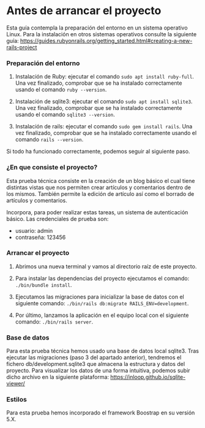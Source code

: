 # Antes de arrancar el proyecto

Esta guía contempla la preparación del entorno en un sistema operativo Linux. Para la instalación en otros sistemas operativos consulte la siguiente guía: https://guides.rubyonrails.org/getting_started.html#creating-a-new-rails-project

### Preparación del entorno

1. Instalación de Ruby: ejecutar el comando `sudo apt install ruby-full`. Una vez finalizado, comprobar que se ha instalado correctamente usando el comando `ruby --version`.

2. Instalación de sqlite3: ejecutar el comando `sudo apt install sqlite3`. Una vez finalizado, comprobar que se ha instalado correctamente usando el comando `sqlite3 --version`.

3. Instalación de rails: ejecutar el comando `sudo gem install rails`. Una vez finalizado, comprobar que se ha instalado correctamente usando el comando `rails --version`.

Si todo ha funcionado correctamente, podemos seguir al siguiente paso.

### ¿En que consiste el proyecto?

Esta prueba técnica consiste en la creación de un blog básico el cual tiene distintas vistas que nos permiten crear artículos y comentarios dentro de los mismos. También permite la edición de artículo así como el borrado de artículos y comentarios.

Incorpora, para poder realizar estas tareas, un sistema de autenticación básico. Las credenciales de prueba son: 

* usuario: admin
* contraseña: 123456

### Arrancar el proyecto

1. Abrimos una nueva terminal y vamos al directorio raíz de este proyecto.

2. Para instalar las dependencias del proyecto ejecutamos el comando: `./bin/bundle install`.

3. Ejecutamos las migraciones para inicializar la base de datos con el siguiente comando: `./bin/rails db:migrate RAILS_ENV=development`.

4. Por último, lanzamos la aplicación en el equipo local con el siguiente comando: `./bin/rails server`.

### Base de datos

Para esta prueba técnica hemos usado una base de datos local sqlite3. Tras ejecutar las migraciones (paso 3 del apartado anterior), tendremos el fichero db/development.sqlite3 que almacena la estructura y datos del proyecto.
Para visualizar los datos de una forma intuitiva, podemos subir dicho archivo en la siguiente plataforma: https://inloop.github.io/sqlite-viewer/

### Estilos

Para esta prueba hemos incorporado el framework Boostrap en su versión 5.X.